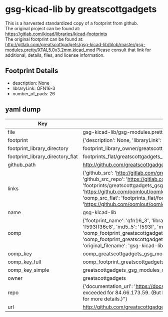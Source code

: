 # gsg-kicad-lib by greatscottgadgets  
This is a harvested standardized copy of a footprint from github.  
The original project can be found at:  
https://gitlab.com/kicad/libraries/kicad-footprints  
The original footprint can be found at:
http://gitlab.com/greatscottgadgets/gsg-kicad-lib/blob/master/gsg-modules.pretty/XTAL5.0x3.2mm.kicad_mod
Please consult that link for additional, details, files, and license information.  
## Footprint Details
* description: None  
* libraryLink: QFN16-3  
* number_of_pads: 26  
## yaml dump  
| Key | Value |  
| --- | --- |  
| file | gsg-kicad-lib/gsg-modules.pretty/QFN16-3.kicad_mod |  
| footprint | {'description': None, 'libraryLink': 'QFN16-3', 'number_of_pads': 26} |  
| footprint_library_directory | footprint_library_owner/greatscottgadgets_gsg-kicad-lib |  
| footprint_library_directory_flat | footprints_flat/greatscottgadgets_gsg_modules_qfn16_3/working |  
| github_path | http://github.com/greatscottgadgets/gsg-kicad-lib/blob/master/gsg-modules.pretty/QFN16-3.kicad_mod |  
| links | {'github_src': 'http://gitlab.com/greatscottgadgets/gsg-kicad-lib/blob/master/gsg-modules.pretty/XTAL5.0x3.2mm.kicad_mod', 'github_src_repo': 'https://gitlab.com/kicad/libraries/kicad-footprints', 'oomp_bot': 'footprints/greatscottgadgets_gsg_modules_qfn16_3/working', 'oomp_bot_github': 'https://github.com/oomlout/oomlout_oomp_footprint_bot/tree/main/footprints/greatscottgadgets_gsg_modules_qfn16_3/working', 'oomp_src_flat': 'footprints_flat/footprints_flat/greatscottgadgets_gsg_modules_qfn16_3/working', 'oomp_src_flat_github': 'https://github.com/oomlout/oomlout_oomp_footprint_src/tree/main/footprints_flat/greatscottgadgets_gsg_modules_qfn16_3/working'} |  
| name | gsg-kicad-lib |  
| oomp | {'footprint_name': 'qfn16_3', 'library_name': 'gsg_modules', 'md5': 'f593ff36c8c415849471cb921c3882b0', 'md5_10': 'f593ff36c8', 'md5_5': 'f593f', 'md5_6': 'f593ff', 'oomp_key': 'oomp_greatscottgadgets_gsg_modules_qfn16_3', 'oomp_key_extra': 'oomp_footprint_greatscottgadgets_gsg_modules_qfn16_3', 'oomp_key_full': 'oomp_footprint_greatscottgadgets_gsg_modules_qfn16_3_f593ff', 'oomp_key_simple': 'greatscottgadgets_gsg_modules_qfn16_3', 'original_filename': 'gsg-kicad-lib/gsg-modules.pretty/QFN16-3.kicad_mod', 'owner_name': 'greatscottgadgets'} |  
| oomp_key | oomp_greatscottgadgets_gsg_modules_qfn16_3 |  
| oomp_key_full | oomp_footprint_greatscottgadgets_gsg_modules_qfn16_3 |  
| oomp_key_simple | greatscottgadgets_gsg_modules_qfn16_3 |  
| owner | greatscottgadgets |  
| repo | {'documentation_url': 'https://docs.github.com/rest/overview/resources-in-the-rest-api#rate-limiting', 'message': "API rate limit exceeded for 84.66.173.59. (But here's the good news: Authenticated requests get a higher rate limit. Check out the documentation for more details.)"} |  
| url | http://github.com/greatscottgadgets/gsg-kicad-lib |  

